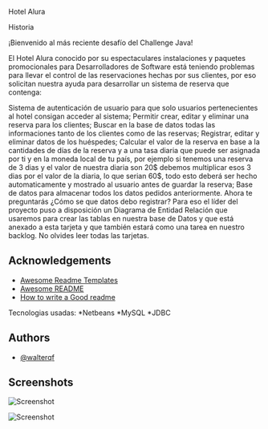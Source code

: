 
Hotel Alura

Historia

¡Bienvenido al más reciente desafío del Challenge Java!

El Hotel Alura conocido por su espectaculares instalaciones y paquetes promocionales para Desarrolladores de Software está teniendo problemas para llevar el control de las reservaciones hechas por sus clientes, por eso solicitan nuestra ayuda para desarrollar un sistema de reserva que contenga:

Sistema de autenticación de usuario para que solo usuarios pertenecientes al hotel consigan acceder al sistema;
Permitir crear, editar y eliminar una reserva para los clientes;
Buscar en la base de datos todas las informaciones tanto de los clientes como de las reservas;
Registrar, editar y eliminar datos de los huéspedes;
Calcular el valor de la reserva en base a la cantidades de días de la reserva y a una tasa diaria que puede ser asignada por ti y en la moneda local de tu país, por ejemplo si tenemos una reserva de 3 dias y el valor de nuestra diaria son 20$ debemos multiplicar esos 3 dias por el valor de la diaria, lo que serian 60$, todo esto deberá ser hecho automaticamente y mostrado al usuario antes de guardar la reserva;
Base de datos para almacenar todos los datos pedidos anteriormente.
Ahora te preguntarás ¿Cómo se que datos debo registrar? Para eso el líder del proyecto puso a disposición un Diagrama de Entidad Relación que usaremos para crear las tablas en nuestra base de Datos y que está anexado a esta tarjeta y que también estará como una tarea en nuestro backlog. No olvides leer todas las tarjetas.


## Acknowledgements

 - [Awesome Readme Templates](https://awesomeopensource.com/project/elangosundar/awesome-README-templates)
 - [Awesome README](https://github.com/matiassingers/awesome-readme)
 - [How to write a Good readme](https://bulldogjob.com/news/449-how-to-write-a-good-readme-for-your-github-project)

Tecnologias usadas:
*Netbeans
*MySQL
*JDBC


## Authors

- [@walterqf](https://www.github.com/walterqf)


## Screenshots

![Screenshot](https://img.freepik.com/vector-gratis/edificio-hotel-flat_23-2148167459.jpg?w=1060&t=st=1695361570~exp=1695362170~hmac=8ee5fc67c18b8b0015abac2ed78c1e6b0bd123cb025891cb3562a1e3942baa3f)

![Screenshot](https://img.freepik.com/vector-gratis/servicios-hotel-set-iconos_24877-52751.jpg?w=1060&t=st=1695361656~exp=1695362256~hmac=772a043e9801027d6d1d60dad8a9e6812a2c06ee2a4857d48986e1a087d822e8)
